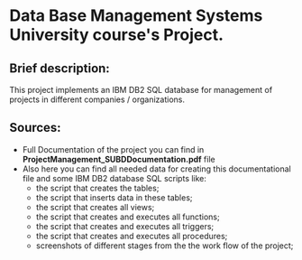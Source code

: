 # Data Base Management Systems University course's Project. 
## Brief description:
This project implements an IBM DB2 SQL database for management of projects in different companies / organizations.

## Sources:
- Full Documentation of the project you can find in **ProjectManagement_SUBDDocumentation.pdf** file
- Also here you can find all needed data for creating this documentational file and some IBM DB2 database SQL scripts like:
  - the script that creates the tables;
  - the script that inserts data in these tables;
  - the script that creates all views;
  - the script that creates and executes all functions;
  - the script that creates and executes all triggers;
  - the script that creates and executes all procedures;
  - screenshots of different stages from the the work flow of the project;
